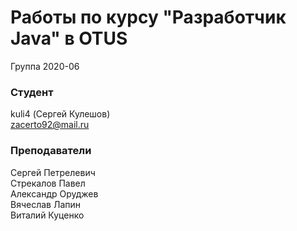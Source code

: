# Работы по курсу "Разработчик Java" в OTUS

Группа 2020-06

### Студент
kuli4 (Сергей Кулешов)<br>
zacerto92@mail.ru<br>

### Преподаватели
Сергей Петрелевич<br>
Стрекалов Павел<br>
Александр Оруджев<br>
Вячеслав Лапин<br>
Виталий Куценко<br>

